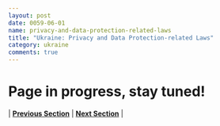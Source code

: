 ```yaml
---
layout: post
date: 0059-06-01
name: privacy-and-data-protection-related-laws
title: "Ukraine: Privacy and Data Protection-related Laws"
category: ukraine
comments: true
---
```


# Page in progress, stay tuned!



| **[Previous Section](https://neo-project.github.io/global-blockchain-compliance-hub//ukraine/ukraine-securities-related-laws.html)** | **[Next Section](https://neo-project.github.io/global-blockchain-compliance-hub//ukraine/ukraine-final-liability.html)** |
